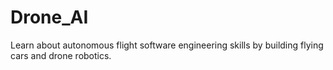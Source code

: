 # Drone_AI
Learn about autonomous flight software engineering skills by building flying cars and drone robotics.
